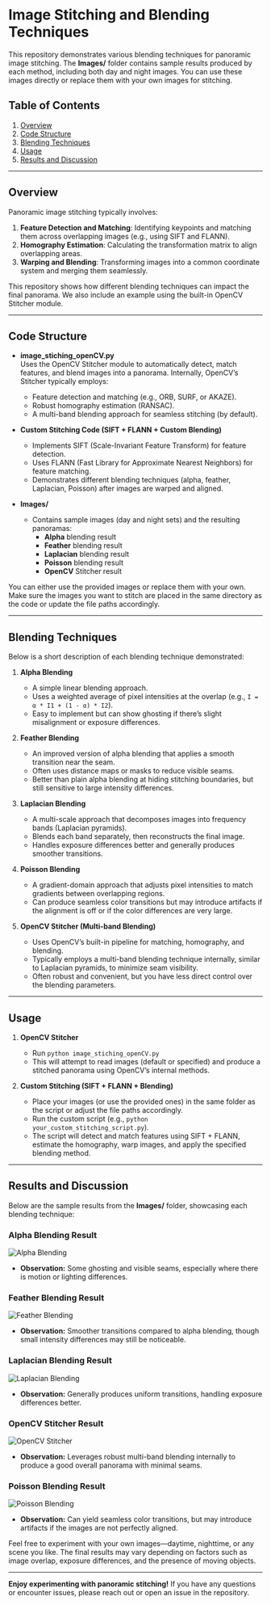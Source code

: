 # Image Stitching and Blending Techniques

This repository demonstrates various blending techniques for panoramic image stitching. The **Images/** folder contains sample results produced by each method, including both day and night images. You can use these images directly or replace them with your own images for stitching.

## Table of Contents
1. [Overview](#overview)  
2. [Code Structure](#code-structure)  
3. [Blending Techniques](#blending-techniques)  
4. [Usage](#usage)  
5. [Results and Discussion](#results-and-discussion)

---

## Overview

Panoramic image stitching typically involves:
1. **Feature Detection and Matching**: Identifying keypoints and matching them across overlapping images (e.g., using SIFT and FLANN).  
2. **Homography Estimation**: Calculating the transformation matrix to align overlapping areas.  
3. **Warping and Blending**: Transforming images into a common coordinate system and merging them seamlessly.

This repository shows how different blending techniques can impact the final panorama. We also include an example using the built-in OpenCV Stitcher module.

---

## Code Structure

- **image_stiching_openCV.py**  
  Uses the OpenCV Stitcher module to automatically detect, match features, and blend images into a panorama. Internally, OpenCV’s Stitcher typically employs:
  - Feature detection and matching (e.g., ORB, SURF, or AKAZE).
  - Robust homography estimation (RANSAC).
  - A multi-band blending approach for seamless stitching (by default).

- **Custom Stitching Code (SIFT + FLANN + Custom Blending)**  
  - Implements SIFT (Scale-Invariant Feature Transform) for feature detection.
  - Uses FLANN (Fast Library for Approximate Nearest Neighbors) for feature matching.
  - Demonstrates different blending techniques (alpha, feather, Laplacian, Poisson) after images are warped and aligned.

- **Images/**  
  - Contains sample images (day and night sets) and the resulting panoramas:
    - **Alpha** blending result
    - **Feather** blending result
    - **Laplacian** blending result
    - **Poisson** blending result
    - **OpenCV** Stitcher result

You can either use the provided images or replace them with your own. Make sure the images you want to stitch are placed in the same directory as the code or update the file paths accordingly.

---

## Blending Techniques

Below is a short description of each blending technique demonstrated:

1. **Alpha Blending**  
   - A simple linear blending approach.  
   - Uses a weighted average of pixel intensities at the overlap (e.g., `I = α * I1 + (1 - α) * I2`).  
   - Easy to implement but can show ghosting if there’s slight misalignment or exposure differences.

2. **Feather Blending**  
   - An improved version of alpha blending that applies a smooth transition near the seam.  
   - Often uses distance maps or masks to reduce visible seams.  
   - Better than plain alpha blending at hiding stitching boundaries, but still sensitive to large intensity differences.

3. **Laplacian Blending**  
   - A multi-scale approach that decomposes images into frequency bands (Laplacian pyramids).  
   - Blends each band separately, then reconstructs the final image.  
   - Handles exposure differences better and generally produces smoother transitions.

4. **Poisson Blending**  
   - A gradient-domain approach that adjusts pixel intensities to match gradients between overlapping regions.  
   - Can produce seamless color transitions but may introduce artifacts if the alignment is off or if the color differences are very large.

5. **OpenCV Stitcher (Multi-band Blending)**  
   - Uses OpenCV’s built-in pipeline for matching, homography, and blending.  
   - Typically employs a multi-band blending technique internally, similar to Laplacian pyramids, to minimize seam visibility.  
   - Often robust and convenient, but you have less direct control over the blending parameters.

---

## Usage

1. **OpenCV Stitcher**  
   - Run `python image_stiching_openCV.py`  
   - This will attempt to read images (default or specified) and produce a stitched panorama using OpenCV’s internal methods.

2. **Custom Stitching (SIFT + FLANN + Blending)**  
   - Place your images (or use the provided ones) in the same folder as the script or adjust the file paths accordingly.  
   - Run the custom script (e.g., `python your_custom_stitching_script.py`).  
   - The script will detect and match features using SIFT + FLANN, estimate the homography, warp images, and apply the specified blending method.

---

## Results and Discussion

Below are the sample results from the **Images/** folder, showcasing each blending technique:

### Alpha Blending Result
![Alpha Blending](Images/Alpha.png)
- **Observation:** Some ghosting and visible seams, especially where there is motion or lighting differences.

### Feather Blending Result
![Feather Blending](Images/feather.png)
- **Observation:** Smoother transitions compared to alpha blending, though small intensity differences may still be noticeable.

### Laplacian Blending Result
![Laplacian Blending](Images/laplacian.png)
- **Observation:** Generally produces uniform transitions, handling exposure differences better.

### OpenCV Stitcher Result
![OpenCV Stitcher](Images/openCV.png)
- **Observation:** Leverages robust multi-band blending internally to produce a good overall panorama with minimal seams.

### Poisson Blending Result
![Poisson Blending](Images/poisson.png)
- **Observation:** Can yield seamless color transitions, but may introduce artifacts if the images are not perfectly aligned.

Feel free to experiment with your own images—daytime, nighttime, or any scene you like. The final results may vary depending on factors such as image overlap, exposure differences, and the presence of moving objects.

---

**Enjoy experimenting with panoramic stitching!** If you have any questions or encounter issues, please reach out or open an issue in the repository.
